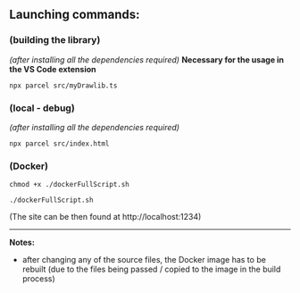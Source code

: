 ## Launching commands:
### **(building the library)**
*(after installing all the dependencies required)*
**Necessary for the usage in the VS Code extension**

`npx parcel src/myDrawlib.ts`

### **(local - debug)**
*(after installing all the dependencies required)*

`npx parcel src/index.html`

### **(Docker)**

`chmod +x ./dockerFullScript.sh`

`./dockerFullScript.sh`

(The site can be then found at http://localhost:1234)

___
**Notes:**
- after changing any of the source files, the Docker image has to be rebuilt (due to the files being passed / copied to the image in the build process)